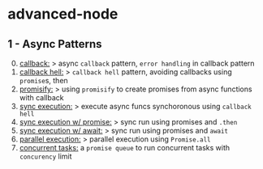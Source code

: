 # advanced-node

## 1 - Async Patterns
0. [callback:](https://github.com/urtuba/advanced-node/blob/master/1-async-paterns/0-callback.js) > async `callback` pattern, `error handling` in callback pattern
0. [callback hell:](https://github.com/urtuba/advanced-node/blob/master/1-async-paterns/1-callback-hell.js) > `callback hell` pattern, avoiding callbacks using `promise`s, then
0. [promisify:](https://github.com/urtuba/advanced-node/blob/master/1-async-paterns/2-promisify.js) > using `promisify` to create promises from async functions with callback
0. [sync execution:](https://github.com/urtuba/advanced-node/blob/master/1-async-paterns/3-sync-execution.js) > execute async funcs synchoronous using `callback hell`
0. [sync execution w/ promise:](https://github.com/urtuba/advanced-node/blob/master/1-async-paterns/4-sync-execution-promise.js) > sync run using promises and `.then`
0. [sync execution w/ await:](https://github.com/urtuba/advanced-node/blob/master/1-async-paterns/5-sync-execution-await.js) > sync run using promises and `await`
0. [parallel execution:](https://github.com/urtuba/advanced-node/blob/master/1-async-paterns/6-parallel-execution.js) > parallel execution using `Promise.all`
0. [concurrent tasks:](https://github.com/urtuba/advanced-node/blob/master/1-async-paterns/7-concurrent-tasks.js) a `promise queue` to run concurrent tasks with `concurency` limit
